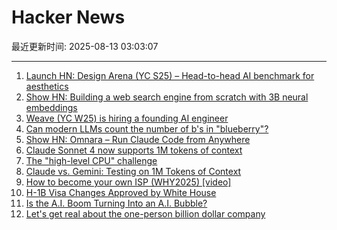# Hacker News

最近更新时间: 2025-08-13 03:03:07

--- 
1. [Launch HN: Design Arena (YC S25) – Head-to-head AI benchmark for aesthetics](https://news.ycombinator.com/item?id=44878257) 
2. [Show HN: Building a web search engine from scratch with 3B neural embeddings](https://blog.wilsonl.in/search-engine/) 
3. [Weave (YC W25) is hiring a founding AI engineer](https://www.ycombinator.com/companies/weave-3/jobs/SqFnIFE-founding-ai-engineer) 
4. [Can modern LLMs count the number of b's in "blueberry"?](https://minimaxir.com/2025/08/llm-blueberry/) 
5. [Show HN: Omnara – Run Claude Code from Anywhere](https://github.com/omnara-ai/omnara) 
6. [Claude Sonnet 4 now supports 1M tokens of context](https://www.anthropic.com/news/1m-context) 
7. [The "high-level CPU" challenge](https://yosefk.com/blog/the-high-level-cpu-challenge.html) 
8. [Claude vs. Gemini: Testing on 1M Tokens of Context](https://every.to/vibe-check/vibe-check-claude-sonnet-4-now-has-a-1-million-token-context-window) 
9. [How to become your own ISP (WHY2025) [video]](https://media.ccc.de/v/why2025-9-how-to-become-your-own-isp) 
10. [H-1B Visa Changes Approved by White House](https://www.newsweek.com/h-1b-visas-changes-approved-white-house-report-2112216) 
11. [Is the A.I. Boom Turning Into an A.I. Bubble?](https://www.newyorker.com/news/the-financial-page/is-the-ai-boom-turning-into-an-ai-bubble) 
12. [Let's get real about the one-person billion dollar company](https://www.marcrand.com/p/lets-get-real-about-the-one-person) 
